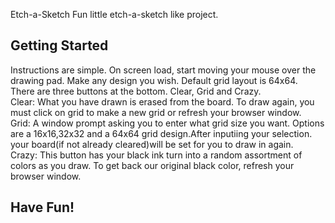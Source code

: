 Etch-a-Sketch
Fun little etch-a-sketch like project.

## Getting Started

Instructions are simple. On screen load, start moving your mouse over the drawing pad. Make any design you wish. 
Default grid layout is 64x64.
<br />
There are three buttons at the bottom. Clear, Grid and Crazy.
<br />
Clear: What you have drawn is erased from the board. To draw again, you must click on grid to make a new grid or refresh your browser window.
<br />
Grid: A window prompt asking you to enter what grid size you want. Options are a 16x16,32x32 and a 64x64 grid design.After inputiing your selection. 
your board(if not already cleared)will be set for you to draw in again. 
<br />
Crazy: This button has your black ink turn into a random assortment of colors as you draw. To get back our original black color, refresh your browser window. 

## Have Fun!
